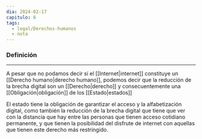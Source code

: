 ```yaml
---
dia: 2024-02-17
capitulo: 6
tags:
  - legal/Derechos-humanos
  - nota
---
```

### Definición
---
A pesar que no podamos decir si el [[Internet|internet]] constituye un [[Derecho humano|derecho humano]], podemos decir que la reducción de la brecha digital son un [[Derecho|derecho]] y consecuentemente una [[Obligación|obligación]] de los [[Estado|estados]]

El estado tiene la obligación de garantizar el acceso y la alfabetización digital, como también la reducción de la brecha digital que tiene que ver con la distancia que hay entre las personas que tienen acceso cotidiano permanente, y que tienen la posibilidad del disfrute de internet con aquellas que tienen este derecho más restringido.